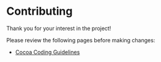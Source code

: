 # Contributing

Thank you for your interest in the project!

Please review the following pages before making changes:
* [Cocoa Coding Guidelines](https://github.com/konstantinpavlikhin/CocoaCodingGuidelines)
